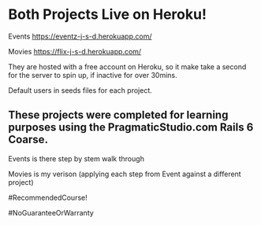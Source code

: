 # Both Projects Live on Heroku!

Events https://eventz-j-s-d.herokuapp.com/

Movies https://flix-j-s-d.herokuapp.com/

They are hosted with a free account on Heroku, so it make take a second for the server to spin up, if inactive for over 30mins.
   
Default users in seeds files for each project.

## These projects were completed for learning purposes using the PragmaticStudio.com Rails 6 Coarse.

Events is there step by stem walk through

Movies is my verison (applying each step from Event against a different project)


 #RecommendedCourse!

#NoGuaranteeOrWarranty